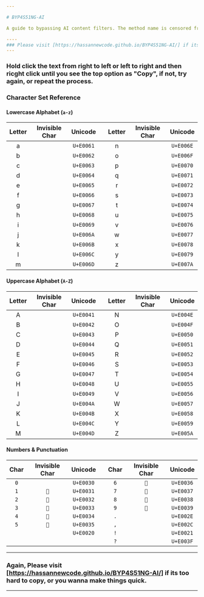 ```yaml
---

# BYP4S51NG-AI

A guide to bypassing AI content filters. The method name is censored from plain view to keep the technique discreet.

----
### Please visit [https://hassannewcode.github.io/BYP4S51NG-AI/] if its too hard to copy, or you wanna make things quick.
---
```




### Hold click the text from right to left or left to right and then ricght click until you see the top option as "Copy", if not, try again, or repeat the process.


<a id="character-set-reference"></a>
### **Character Set Reference**

#### **Lowercase Alphabet (`a-z`)**
| Letter | Invisible Char | Unicode |   | Letter | Invisible Char | Unicode |
|:------:|:--------------:|:-------:|:-:|:------:|:--------------:|:-------:|
| a | `󠁡` | `U+E0061` | | n | `󠁮` | `U+E006E` |
| b | `󠁢` | `U+E0062` | | o | `󠁯` | `U+E006F` |
| c | `󠁣` | `U+E0063` | | p | `󠁰` | `U+E0070` |
| d | `󠁤` | `U+E0064` | | q | `󠁱` | `U+E0071` |
| e | `󠁥` | `U+E0065` | | r | `󠁲` | `U+E0072` |
| f | `󠁦` | `U+E0066` | | s | `󠁳` | `U+E0073` |
| g | `󠁧` | `U+E0067` | | t | `󠁴` | `U+E0074` |
| h | `󠁨` | `U+E0068` | | u | `󠁵` | `U+E0075` |
| i | `󠁩` | `U+E0069` | | v | `󠁶` | `U+E0076` |
| j | `󠁪` | `U+E006A` | | w | `󠁷` | `U+E0077` |
| k | `󠁫` | `U+E006B` | | x | `󠁸` | `U+E0078` |
| l | `󠁬` | `U+E006C` | | y | `󠁹` | `U+E0079` |
| m | `󠁭` | `U+E006D` | | z | `󠁺` | `U+E007A` |

#### **Uppercase Alphabet (`A-Z`)**
| Letter | Invisible Char | Unicode |   | Letter | Invisible Char | Unicode |
|:------:|:--------------:|:-------:|:-:|:------:|:--------------:|:-------:|
| A | `󠁁` | `U+E0041` | | N | `󠁎` | `U+E004E` |
| B | `󠁂` | `U+E0042` | | O | `󠁏` | `U+E004F` |
| C | `󠁃` | `U+E0043` | | P | `󠁐` | `U+E0050` |
| D | `󠁄` | `U+E0044` | | Q | `󠁑` | `U+E0051` |
| E | `󠁅` | `U+E0045` | | R | `󠁒` | `U+E0052` |
| F | `󠁆` | `U+E0046` | | S | `󠁓` | `U+E0053` |
| G | `󠁇` | `U+E0047` | | T | `󠁔` | `U+E0054` |
| H | `󠁈` | `U+E0048` | | U | `󠁕` | `U+E0055` |
| I | `󠁉` | `U+E0049` | | V | `󠁖` | `U+E0056` |
| J | `󠁊` | `U+E004A` | | W | `󠁗` | `U+E0057` |
| K | `󠁋` | `U+E004B` | | X | `󠁘` | `U+E0058` |
| L | `󠁌` | `U+E004C` | | Y | `󠁙` | `U+E0059` |
| M | `󠁍` | `U+E004D` | | Z | `󠁚` | `U+E005A` |

#### **Numbers & Punctuation**
| Char | Invisible Char | Unicode |   | Char | Invisible Char | Unicode |
|:----:|:--------------:|:-------:|:-:|:----:|:--------------:|:-------:|
| `0` | `󠀰` | `U+E0030` | | `6` | `` | `U+E0036` |
| `1` | `` | `U+E0031` | | `7` | `` | `U+E0037` |
| `2` | `` | `U+E0032` | | `8` | `` | `U+E0038` |
| `3` | `` | `U+E0033` | | `9` | `` | `U+E0039` |
| `4` | `` | `U+E0034` | | `.` | `󠀮` | `U+E002E` |
| `5` | `` | `U+E0035` | | `,` | `󠀬` | `U+E002C` |
| ` ` | `󠀠` | `U+E0020` | | `!` | `󠀡` | `U+E0021` |
| | | | | `?` | `󠀿` | `U+E003F` |

----
### Again, Please visit [https://hassannewcode.github.io/BYP4S51NG-AI/] if its too hard to copy, or you wanna make things quick.
---

